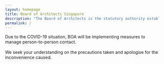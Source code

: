 ```yaml
---
layout: homepage
title: Board of Architects Singapore
description: "The Board of Architects is the statutory authority established to administer the Architects Act in Singapore."
permalink: /
---
```

<!-- Type your notification here - the notification bar will not appear if this is empty. For other changes, refer to _data/homepage.yml to edit the homepage -->
Due to the COVID-19 situation, BOA will be implementing measures to manage person-to-person contact.<br><br> We seek your understanding on the precautions taken and apologise for the inconvenience caused.
